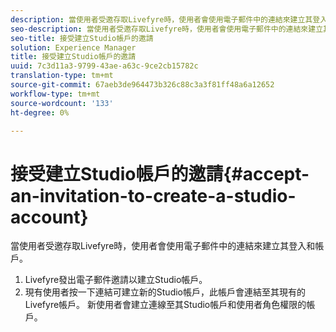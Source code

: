 ```yaml
---
description: 當使用者受邀存取Livefyre時，使用者會使用電子郵件中的連結來建立其登入和帳戶。
seo-description: 當使用者受邀存取Livefyre時，使用者會使用電子郵件中的連結來建立其登入和帳戶。
seo-title: 接受建立Studio帳戶的邀請
solution: Experience Manager
title: 接受建立Studio帳戶的邀請
uuid: 7c3d11a3-9799-43ae-a63c-9ce2cb15782c
translation-type: tm+mt
source-git-commit: 67aeb3de964473b326c88c3a3f81ff48a6a12652
workflow-type: tm+mt
source-wordcount: '133'
ht-degree: 0%

---
```



# 接受建立Studio帳戶的邀請{#accept-an-invitation-to-create-a-studio-account}

當使用者受邀存取Livefyre時，使用者會使用電子郵件中的連結來建立其登入和帳戶。

1. Livefyre發出電子郵件邀請以建立Studio帳戶。
1. 現有使用者按一下連結可建立新的Studio帳戶，此帳戶會連結至其現有的Livefyre帳戶。 新使用者會建立連線至其Studio帳戶和使用者角色權限的帳戶。
